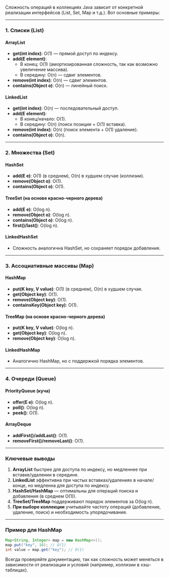 Сложность операций в коллекциях Java зависит от конкретной реализации интерфейсов (List, Set, Map и т.д.). Вот основные примеры:

---

### **1. Списки (List)**
#### **ArrayList**
- **get(int index)**: O(1) — прямой доступ по индексу.
- **add(E element)**:
  - В конец: O(1) (амортизированная сложность, так как возможно увеличение массива).
  - В середину: O(n) — сдвиг элементов.
- **remove(int index)**: O(n) — сдвиг элементов.
- **contains(Object o)**: O(n) — линейный поиск.

#### **LinkedList**
- **get(int index)**: O(n) — последовательный доступ.
- **add(E element)**:
  - В конец/начало: O(1).
  - В середину: O(n) (поиск позиции + O(1) вставка).
- **remove(int index)**: O(n) (поиск элемента + O(1) удаление).
- **contains(Object o)**: O(n).

---

### **2. Множества (Set)**
#### **HashSet**
- **add(E e)**: O(1) (в среднем), O(n) в худшем случае (коллизии).
- **remove(Object o)**: O(1).
- **contains(Object o)**: O(1).

#### **TreeSet** (на основе красно-черного дерева)
- **add(E e)**: O(log n).
- **remove(Object o)**: O(log n).
- **contains(Object o)**: O(log n).
- **first()/last()**: O(log n).

#### **LinkedHashSet**
- Сложность аналогична HashSet, но сохраняет порядок добавления.

---

### **3. Ассоциативные массивы (Map)**
#### **HashMap**
- **put(K key, V value)**: O(1) (в среднем), O(n) в худшем случае.
- **get(Object key)**: O(1).
- **remove(Object key)**: O(1).
- **containsKey(Object key)**: O(1).

#### **TreeMap** (на основе красно-черного дерева)
- **put(K key, V value)**: O(log n).
- **get(Object key)**: O(log n).
- **remove(Object key)**: O(log n).

#### **LinkedHashMap**
- Аналогично HashMap, но с поддержкой порядка элементов.

---

### **4. Очереди (Queue)**
#### **PriorityQueue** (куча)
- **offer(E e)**: O(log n).
- **poll()**: O(log n).
- **peek()**: O(1).

#### **ArrayDeque**
- **addFirst()/addLast()**: O(1).
- **removeFirst()/removeLast()**: O(1).

---

### **Ключевые выводы**
1. **ArrayList** быстрее для доступа по индексу, но медленнее при вставке/удалении в середине.
2. **LinkedList** эффективна при частых вставках/удалениях в начале/конце, но медленна для доступа по индексу.
3. **HashSet/HashMap** — оптимальны для операций поиска и добавления (в среднем O(1)).
4. **TreeSet/TreeMap** поддерживают порядок элементов за O(log n).
5. **При выборе коллекции** учитывайте частоту операций (добавление, удаление, поиск) и необходимость упорядочивания.

---

### **Пример для HashMap**
```java
Map<String, Integer> map = new HashMap<>();
map.put("key", 10); // O(1)
int value = map.get("key"); // O(1)
```

Всегда проверяйте документацию, так как сложность может меняться в зависимости от реализации и условий (например, коллизии в хэш-таблицах).